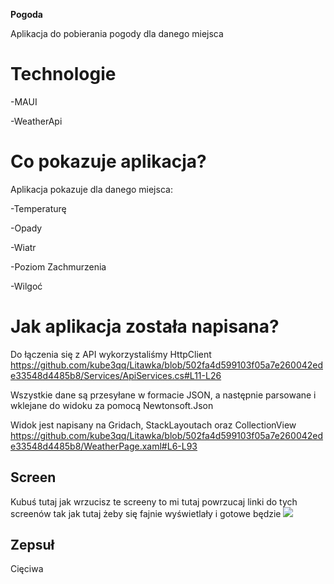 **Pogoda**

Aplikacja do pobierania pogody dla danego miejsca

# Technologie
-MAUI

-WeatherApi

# Co pokazuje aplikacja?
Aplikacja pokazuje dla danego miejsca:

-Temperaturę

-Opady

-Wiatr

-Poziom Zachmurzenia

-Wilgoć

# Jak aplikacja została napisana?

Do łączenia się z API wykorzystaliśmy HttpClient
https://github.com/kube3qq/Litawka/blob/502fa4d599103f05a7e260042ede33548d4485b8/Services/ApiServices.cs#L11-L26

Wszystkie dane są przesyłane w formacie JSON, a następnie parsowane i wklejane do widoku za pomocą Newtonsoft.Json

Widok jest napisany na Gridach, StackLayoutach oraz CollectionView
https://github.com/kube3qq/Litawka/blob/502fa4d599103f05a7e260042ede33548d4485b8/WeatherPage.xaml#L6-L93

## Screen
Kubuś tutaj jak wrzucisz te screeny to mi tutaj powrzucaj linki do tych screenów tak jak tutaj żeby się fajnie wyświetlały i gotowe będzie
![](https://github.com/pengwius/WpfPogoda/blob/main/img/paszyn.png)

## Zepsuł
Cięciwa
